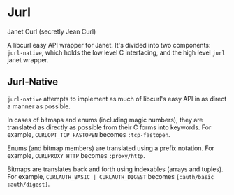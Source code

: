 # Jurl
Janet Curl (secretly Jean Curl)

A libcurl easy API wrapper for Janet.
It's divided into two components: `jurl-native`, which holds the low level C interfacing, and the high level `jurl` janet wrapper.

## Jurl-Native
`jurl-native` attempts to implement as much of libcurl's easy API in as direct a manner as possible.

In cases of bitmaps and enums (including magic numbers), they are translated as directly as possible from their C forms into keywords.
For example, `CURLOPT_TCP_FASTOPEN` becomes `:tcp-fastopen`.

Enums (and bitmap members) are translated using a prefix notation.
For example, `CURLPROXY_HTTP` becomes `:proxy/http`.

Bitmaps are translates back and forth using indexables (arrays and tuples).
For example, `CURLAUTH_BASIC | CURLAUTH_DIGEST` becomes `[:auth/basic :auth/digest]`.

